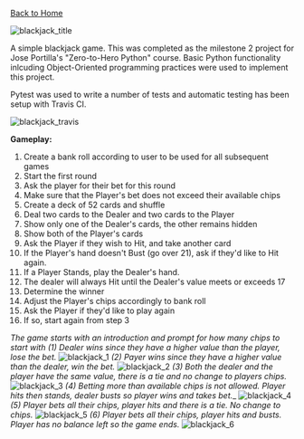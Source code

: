 [Back to Home](https://teanlouise.github.io)

![blackjack_title](https://user-images.githubusercontent.com/19520346/71759847-58d34380-2eff-11ea-8ac5-f833cc0d988c.PNG)

A simple blackjack game. This was completed as the milestone 2 project for Jose Portilla's "Zero-to-Hero Python" course. Basic Python functionality inlcuding Object-Oriented programming practices were used to implement this project.

Pytest was used to write a number of tests and automatic testing has been setup with Travis CI.

![blackjack_travis](https://user-images.githubusercontent.com/19520346/74307933-922a8900-4db2-11ea-9c67-bccd58586bd7.PNG)
 
**Gameplay:**
1. Create a bank roll according to user to be used for all subsequent games
2. Start the first round
3. Ask the player for their bet for this round
4. Make sure that the Player's bet does not exceed their available chips
5. Create a deck of 52 cards and shuffle
6. Deal two cards to the Dealer and two cards to the Player
7. Show only one of the Dealer's cards, the other remains hidden
8. Show both of the Player's cards
9. Ask the Player if they wish to Hit, and take another card
10. If the Player's hand doesn't Bust (go over 21), ask if they'd like to Hit again.
11. If a Player Stands, play the Dealer's hand. 
12. The dealer will always Hit until the Dealer's value meets or exceeds 17
13. Determine the winner 
14. Adjust the Player's chips accordingly to bank roll
15. Ask the Player if they'd like to play again
16. If so, start again from step 3


_The game starts with an introduction and prompt for how many chips to start with_
_(1) Dealer wins since they have a higher value than the player, lose the bet._
![blackjack_1](https://user-images.githubusercontent.com/19520346/71760376-7062fa00-2f08-11ea-8478-704719f2adda.PNG)
_(2) Payer wins since they have a higher value than the dealer, win the bet._ 
![blackjack_2](https://user-images.githubusercontent.com/19520346/71760381-71942700-2f08-11ea-8c2d-713a6dd45c21.PNG)
_(3) Both the dealer and the player have the same value, there is a tie and no change to players chips._
![blackjack_3](https://user-images.githubusercontent.com/19520346/71760380-70fb9080-2f08-11ea-9e52-440fc2e30685.PNG)
_(4) Betting more than available chips is not allowed. Player hits then stands, dealer busts so player wins and takes bet.__
![blackjack_4](https://user-images.githubusercontent.com/19520346/71760379-70fb9080-2f08-11ea-80ca-e6ae1cceb4b0.PNG)
_(5) Player bets all their chips, player hits and there is a tie. No change to chips._
![blackjack_5](https://user-images.githubusercontent.com/19520346/71760378-70fb9080-2f08-11ea-98ce-ca25cadfc187.PNG)
_(6) Player bets all their chips, player hits and busts. Player has no balance left so the game ends._
![blackjack_6](https://user-images.githubusercontent.com/19520346/71760377-7062fa00-2f08-11ea-95d0-a02570223e87.PNG)
